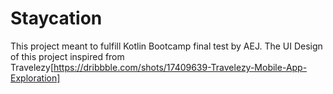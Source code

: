 # Staycation

This project meant to fulfill Kotlin Bootcamp final test by AEJ.
The UI Design of this project inspired from Travelezy[https://dribbble.com/shots/17409639-Travelezy-Mobile-App-Exploration]
